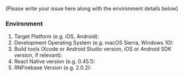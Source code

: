 
(Please write your issue here along with the environment details below)

### Environment

1. Target Platform (e.g. iOS, Android):
2. Development Operating System (e.g. macOS Sierra, Windows 10):
3. Build tools (Xcode or Android Studio version, iOS or Android SDK version, if relevant):
4. React Native version (e.g. 0.45.1):
5. RNFirebase Version (e.g. 2.0.2):
